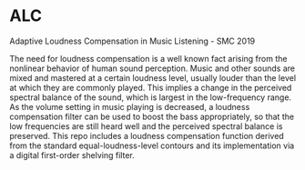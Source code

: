 # ALC
Adaptive Loudness Compensation in Music Listening - SMC 2019

The need for loudness compensation is a well known fact arising from the nonlinear behavior of human sound perception. Music and other sounds are mixed and mastered at a certain loudness level, usually louder than the level at which they are commonly played. This implies a change in the perceived spectral balance of the sound, which is largest in the low-frequency range. As the volume setting in music playing is decreased, a loudness compensation filter can be used to boost the bass appropriately, so that the low frequencies are still heard well and the perceived spectral balance is preserved. This repo includes a loudness compensation function derived from the standard equal-loudness-level contours and its implementation via a digital first-order shelving filter. 
